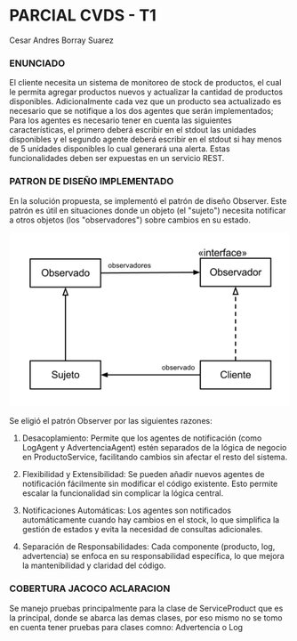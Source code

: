 # PARCIAL CVDS - T1

Cesar Andres Borray Suarez

### ENUNCIADO

El cliente necesita un sistema de monitoreo de stock de productos, el cual le permita agregar productos nuevos y actualizar la cantidad de productos disponibles. Adicionalmente cada vez que un producto sea actualizado es necesario que se notifique a los dos agentes que serán implementados; Para los agentes es necesario tener en cuenta las siguientes características, el primero deberá escribir en el stdout las unidades disponibles y el segundo agente deberá escribir en el stdout si hay menos de 5 unidades disponibles lo cual generará una alerta. Estas funcionalidades deben ser expuestas en un servicio REST.

### PATRON DE DISEÑO IMPLEMENTADO

En la solución propuesta, se implementó el patrón de diseño Observer. Este patrón es útil en situaciones donde un objeto (el "sujeto") necesita notificar a otros objetos (los "observadores") sobre cambios en su estado.

![Ejemplo Patron](/capturas/observer.png) 

Se eligió el patrón Observer por las siguientes razones:

1. Desacoplamiento: Permite que los agentes de notificación (como LogAgent y AdvertenciaAgent) estén separados de la lógica de negocio en ProductoService, facilitando cambios sin afectar el resto del sistema.

2. Flexibilidad y Extensibilidad: Se pueden añadir nuevos agentes de notificación fácilmente sin modificar el código existente. Esto permite escalar la funcionalidad sin complicar la lógica central.

3. Notificaciones Automáticas: Los agentes son notificados automáticamente cuando hay cambios en el stock, lo que simplifica la gestión de estados y evita la necesidad de consultas adicionales.

4. Separación de Responsabilidades: Cada componente (producto, log, advertencia) se enfoca en su responsabilidad específica, lo que mejora la mantenibilidad y claridad del código.

### COBERTURA JACOCO ACLARACION

Se manejo pruebas principalmente para la clase de ServiceProduct que es la principal, donde se abarca las demas clases, por eso mismo no se tomo en cuenta tener pruebas para clases comno: Advertencia o Log



